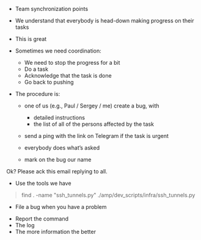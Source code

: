 * Team synchronization points
- We understand that everybody is head-down making progress on their tasks
- This is great
- Sometimes we need coordination:
    - We need to stop the progress for a bit
    - Do a task 
    - Acknowledge that the task is done
    - Go back to pushing

- The procedure is:
    - one of us (e.g., Paul / Sergey / me) create a bug, with
        - detailed instructions
        - the list of all of the persons affected by the task

    - send a ping with the link on Telegram if the task is urgent
    - everybody does what’s asked
    - mark on the bug our name

Ok? Please ack this email replying to all.

* Use the tools we have
> find . -name "ssh_tunnels.py"
./amp/dev_scripts/infra/ssh_tunnels.py

* File a bug when you have a problem
- Report the command
- The log
- The more information the better
